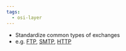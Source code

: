```yaml
---
tags:
  - osi-layer
---
```

- Standardize common types of exchanges
- e.g. [FTP](../FTP.md), [SMTP](../SMTP.md), [HTTP](../HTTP.md)
